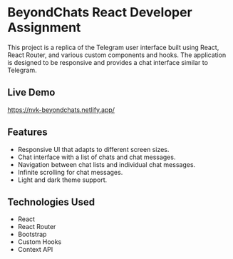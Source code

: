 # BeyondChats React Developer Assignment

This project is a replica of the Telegram user interface built using React, React Router, and various custom components and hooks. The application is designed to be responsive and provides a chat interface similar to Telegram.

## Live Demo
https://nvk-beyondchats.netlify.app/

## Features

- Responsive UI that adapts to different screen sizes.
- Chat interface with a list of chats and chat messages.
- Navigation between chat lists and individual chat messages.
- Infinite scrolling for chat messages.
- Light and dark theme support.

## Technologies Used

- React
- React Router
- Bootstrap
- Custom Hooks
- Context API

